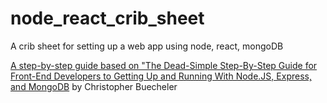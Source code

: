 # node_react_crib_sheet
A crib sheet for setting up a web app using node, react, mongoDB


[A step-by-step guide based on "The Dead-Simple Step-By-Step Guide for Front-End Developers to Getting Up and Running With Node.JS, Express, and MongoDB](!https://closebrace.com/tutorials/2017-03-02/the-dead-simple-step-by-step-guide-for-front-end-developers-to-getting-up-and-running-with-nodejs-express-and-mongodb)
by Christopher Buecheler  
